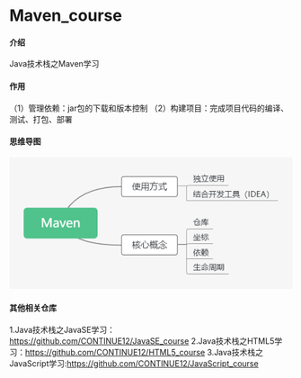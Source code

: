 # Maven_course

#### 介绍

Java技术栈之Maven学习

#### 作用

（1）管理依赖：jar包的下载和版本控制
（2）构建项目：完成项目代码的编译、测试、打包、部署

#### 思维导图

![image](https://github.com/CONTINUE12/Maven_course/blob/master/6.png)

#### 其他相关仓库

1.Java技术栈之JavaSE学习：https://github.com/CONTINUE12/JavaSE_course
2.Java技术栈之HTML5学习：https://github.com/CONTINUE12/HTML5_course
3.Java技术栈之JavaScript学习:https://github.com/CONTINUE12/JavaScript_course
